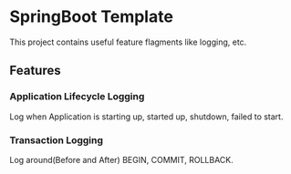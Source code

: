 # SpringBoot Template

This project contains useful feature flagments like logging, etc.

## Features

### Application Lifecycle Logging

Log when Application is starting up, started up, shutdown, failed to start.

### Transaction Logging

Log around(Before and After) BEGIN, COMMIT, ROLLBACK.

